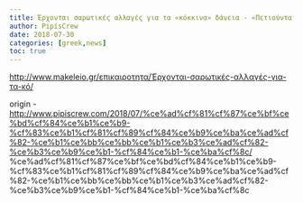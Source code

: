 ```yaml
---
title: Έρχονται σαρωτικές αλλαγές για τα «κόκκινα» δάνεια - «Πετιούνται» εκτός νόμου Κατσέλη χιλιάδες δανειολήπτες
author: PipisCrew
date: 2018-07-30
categories: [greek,news]
toc: true
---
```


http://www.makeleio.gr/επικαιροτητα/Έρχονται-σαρωτικές-αλλαγές-για-τα-κό/

origin - http://www.pipiscrew.com/2018/07/%ce%ad%cf%81%cf%87%ce%bf%ce%bd%cf%84%ce%b1%ce%b9-%cf%83%ce%b1%cf%81%cf%89%cf%84%ce%b9%ce%ba%ce%ad%cf%82-%ce%b1%ce%bb%ce%bb%ce%b1%ce%b3%ce%ad%cf%82-%ce%b3%ce%b9%ce%b1-%cf%84%ce%b1-%ce%ba%cf%8c/ %ce%ad%cf%81%cf%87%ce%bf%ce%bd%cf%84%ce%b1%ce%b9-%cf%83%ce%b1%cf%81%cf%89%cf%84%ce%b9%ce%ba%ce%ad%cf%82-%ce%b1%ce%bb%ce%bb%ce%b1%ce%b3%ce%ad%cf%82-%ce%b3%ce%b9%ce%b1-%cf%84%ce%b1-%ce%ba%cf%8c